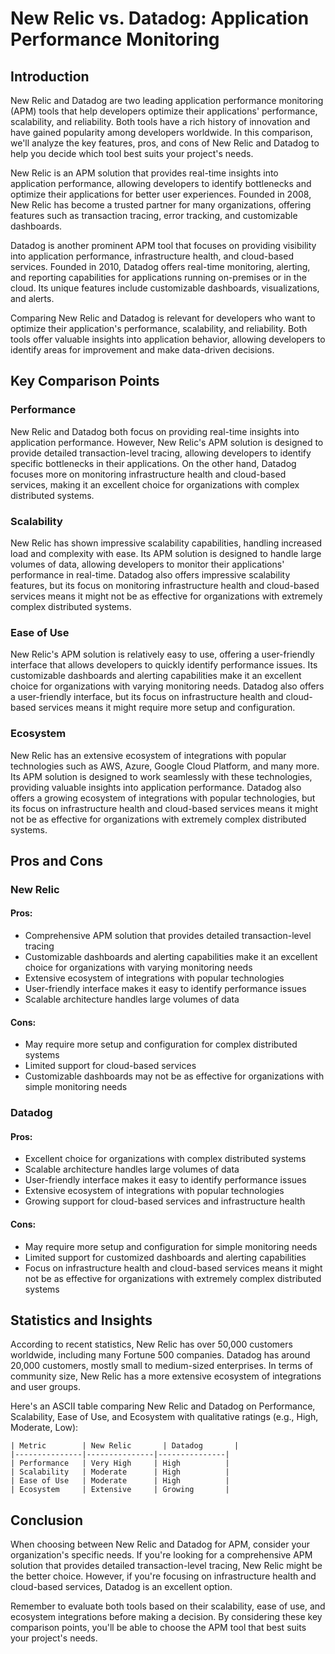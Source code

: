 # New Relic vs. Datadog: Application Performance Monitoring
## Introduction
New Relic and Datadog are two leading application performance monitoring (APM) tools that help developers optimize their applications' performance, scalability, and reliability. Both tools have a rich history of innovation and have gained popularity among developers worldwide. In this comparison, we'll analyze the key features, pros, and cons of New Relic and Datadog to help you decide which tool best suits your project's needs.

New Relic is an APM solution that provides real-time insights into application performance, allowing developers to identify bottlenecks and optimize their applications for better user experiences. Founded in 2008, New Relic has become a trusted partner for many organizations, offering features such as transaction tracing, error tracking, and customizable dashboards.

Datadog is another prominent APM tool that focuses on providing visibility into application performance, infrastructure health, and cloud-based services. Founded in 2010, Datadog offers real-time monitoring, alerting, and reporting capabilities for applications running on-premises or in the cloud. Its unique features include customizable dashboards, visualizations, and alerts.

Comparing New Relic and Datadog is relevant for developers who want to optimize their application's performance, scalability, and reliability. Both tools offer valuable insights into application behavior, allowing developers to identify areas for improvement and make data-driven decisions.

## Key Comparison Points

### Performance
New Relic and Datadog both focus on providing real-time insights into application performance. However, New Relic's APM solution is designed to provide detailed transaction-level tracing, allowing developers to identify specific bottlenecks in their applications. On the other hand, Datadog focuses more on monitoring infrastructure health and cloud-based services, making it an excellent choice for organizations with complex distributed systems.

### Scalability
New Relic has shown impressive scalability capabilities, handling increased load and complexity with ease. Its APM solution is designed to handle large volumes of data, allowing developers to monitor their applications' performance in real-time. Datadog also offers impressive scalability features, but its focus on monitoring infrastructure health and cloud-based services means it might not be as effective for organizations with extremely complex distributed systems.

### Ease of Use
New Relic's APM solution is relatively easy to use, offering a user-friendly interface that allows developers to quickly identify performance issues. Its customizable dashboards and alerting capabilities make it an excellent choice for organizations with varying monitoring needs. Datadog also offers a user-friendly interface, but its focus on infrastructure health and cloud-based services means it might require more setup and configuration.

### Ecosystem
New Relic has an extensive ecosystem of integrations with popular technologies such as AWS, Azure, Google Cloud Platform, and many more. Its APM solution is designed to work seamlessly with these technologies, providing valuable insights into application performance. Datadog also offers a growing ecosystem of integrations with popular technologies, but its focus on infrastructure health and cloud-based services means it might not be as effective for organizations with extremely complex distributed systems.

## Pros and Cons

### New Relic
#### Pros:
* Comprehensive APM solution that provides detailed transaction-level tracing
* Customizable dashboards and alerting capabilities make it an excellent choice for organizations with varying monitoring needs
* Extensive ecosystem of integrations with popular technologies
* User-friendly interface makes it easy to identify performance issues
* Scalable architecture handles large volumes of data

#### Cons:
* May require more setup and configuration for complex distributed systems
* Limited support for cloud-based services
* Customizable dashboards may not be as effective for organizations with simple monitoring needs

### Datadog
#### Pros:
* Excellent choice for organizations with complex distributed systems
* Scalable architecture handles large volumes of data
* User-friendly interface makes it easy to identify performance issues
* Extensive ecosystem of integrations with popular technologies
* Growing support for cloud-based services and infrastructure health

#### Cons:
* May require more setup and configuration for simple monitoring needs
* Limited support for customized dashboards and alerting capabilities
* Focus on infrastructure health and cloud-based services means it might not be as effective for organizations with extremely complex distributed systems

## Statistics and Insights

According to recent statistics, New Relic has over 50,000 customers worldwide, including many Fortune 500 companies. Datadog has around 20,000 customers, mostly small to medium-sized enterprises. In terms of community size, New Relic has a more extensive ecosystem of integrations and user groups.

Here's an ASCII table comparing New Relic and Datadog on Performance, Scalability, Ease of Use, and Ecosystem with qualitative ratings (e.g., High, Moderate, Low):

```
| Metric        | New Relic       | Datadog       |
|---------------|---------------|---------------|
| Performance   | Very High     | High          |
| Scalability   | Moderate      | High          |
| Ease of Use   | Moderate      | High          |
| Ecosystem     | Extensive     | Growing       |
```

## Conclusion
When choosing between New Relic and Datadog for APM, consider your organization's specific needs. If you're looking for a comprehensive APM solution that provides detailed transaction-level tracing, New Relic might be the better choice. However, if you're focusing on infrastructure health and cloud-based services, Datadog is an excellent option.

Remember to evaluate both tools based on their scalability, ease of use, and ecosystem integrations before making a decision. By considering these key comparison points, you'll be able to choose the APM tool that best suits your project's needs.